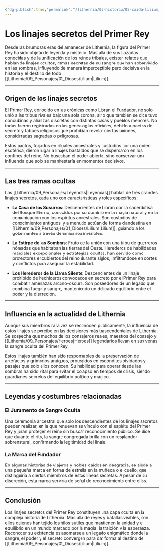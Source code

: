 ```yaml
---
{"dg-publish":true,"permalink":"/lithernia/01-historia/05-caida-lilium/los-linajes-secretos-del-primer-rey/","title":"Los linajes secretos del Primer Rey","tags":["lithernia","lore","linaje","historia","secreto"]}
---
```


# Los linajes secretos del Primer Rey

Desde las brumosas eras del amanecer de Lithernia, la figura del Primer Rey ha sido objeto de leyenda y misterio. Más allá de sus hazañas conocidas y de la unificación de los reinos tribales, existen relatos que hablan de linajes ocultos, ramas secretas de su sangre que han sobrevivido en las sombras, influyendo de manera imperceptible pero decisiva en la historia y el destino de todo [[Lithernia/09_Personajes/01_Dioses/Lilium\|Lilium]].

---

## Origen de los linajes secretos

El Primer Rey, conocido en las crónicas como Lioran el Fundador, no solo unió a las tribus rivales bajo una sola corona, sino que también se dice tuvo concubinas y alianzas discretas con distintas casas y pueblos menores. No todas fueron registradas en las genealogías oficiales, debido a pactos de secreto y tabúes religiosos que prohibían revelar ciertas uniones, consideradas sagradas o peligrosas.

Estos pactos, forjados en rituales ancestrales y custodios por una orden esotérica, dieron lugar a linajes bastardos que se dispersaron en los confines del reino. No buscaban el poder abierto, sino conservar una influencia que solo se manifestaría en momentos decisivos.

---

## Las tres ramas ocultas

Las [[Lithernia/09_Personajes/Leyendas\|Leyendas]] hablan de tres grandes linajes secretos, cada uno con características y roles específicos:

- **La Casa de los Susurros**: Descendientes de Lioran con la sacerdotisa del Bosque Eterno, conocidos por su dominio en la magia natural y en la comunicación con los espíritus ancestrales. Son custodios de conocimientos antiguos, y a menudo actúan de forma clandestina en [[Lithernia/09_Personajes/01_Dioses/Lilium\|Lilium]], guiando a los gobernantes a través de emisarios invisibles.

- **La Estirpe de las Sombras**: Fruto de la unión con una tribu de guerreros nómadas que habitaban las tierras del Oeste. Herederos de habilidades marciales excepcionales y estrategias ocultas, han servido como protectores encubiertos del reino durante siglos, infiltrándose en cortes y conflictos para asegurar la estabilidad.

- **Los Herederos de la Llama Silente**: Descendientes de un linaje prohibido de hechiceros convocados en secreto por el Primer Rey para combatir amenazas arcano-oscura. Son poseedores de un legado que combina fuego y sangre, manteniendo un delicado equilibrio entre el poder y la discreción.

---

## Influencia en la actualidad de Lithernia

Aunque sus miembros rara vez se reconocen públicamente, la influencia de estos linajes se percibe en las decisiones más trascendentales de Lithernia. Se sospecha que muchos de los consejeros reales, maestros del consejo y [[Lithernia/09_Personajes/Heroes\|Heroes]] legendarios llevan en sus venas la sangre oculta del Primer Rey.

Estos linajes también han sido responsables de la preservación de artefactos y grimorios antiguos, protegidos en escondites olvidados y pasajes que solo ellos conocen. Su habilidad para operar desde las sombras ha sido vital para evitar el colapso en tiempos de crisis, siendo guardianes secretos del equilibrio político y mágico.

---

## Leyendas y costumbres relacionadas

### El Juramento de Sangre Oculta

Una ceremonia ancestral que solo los descendientes de los linajes secretos pueden realizar, en la que renuevan su vínculo con el espíritu del Primer Rey y juran proteger el reino sin buscar reconocimiento público. Se dice que durante el rito, la sangre congregada brilla con un resplandor sobrenatural, confirmando la legitimidad del linaje.

### La Marca del Fundador

En algunas historias de viajeros y nobles caídos en desgracia, se alude a una pequeña marca en forma de estrella en la muñeca o el cuello, que distinguiría a ciertos miembros de estas líneas secretas. A pesar de su discreción, esta marca serviría de señal de reconocimiento entre ellos.

---

## Conclusión

Los linajes secretos del Primer Rey constituyen una capa oculta en la compleja historia de Lithernia. Más allá de reyes y batallas visibles, son ellos quienes han tejido los hilos sutiles que mantienen la unidad y el equilibrio en un mundo marcado por la magia, la traición y la esperanza. Reconocer su existencia es asomarse a un legado enigmático donde la sangre, el poder y el secreto convergen para dar forma al destino de [[Lithernia/09_Personajes/01_Dioses/Lilium\|Lilium]].